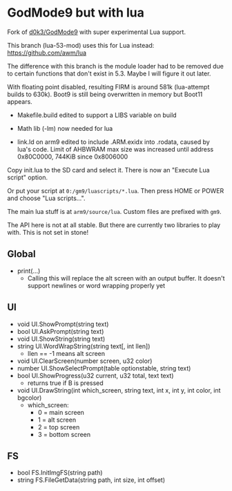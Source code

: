 # GodMode9 but with lua

Fork of [d0k3/GodMode9](https://github.com/d0k3/GodMode9) with super experimental Lua support.

This branch (lua-53-mod) uses this for Lua instead: https://github.com/awm/lua

The difference with this branch is the module loader had to be removed due to certain functions that don't exist in 5.3. Maybe I will figure it out later.

With floating point disabled, resulting FIRM is around 581k (lua-attempt builds to 630k). Boot9 is still being overwritten in memory but Boot11 appears.

* Makefile.build edited to support a LIBS variable on build

* Math lib (-lm) now needed for lua

* link.ld on arm9 edited to include .ARM.exidx into .rodata, caused by lua's code. Limit of AHBWRAM max size was increased until address 0x80C0000, 744KiB since 0x8006000

Copy init.lua to the SD card and select it. There is now an "Execute Lua script" option.

Or put your script at `0:/gm9/luascripts/*.lua`. Then press HOME or POWER and choose "Lua scripts...".

The main lua stuff is at `arm9/source/lua`. Custom files are prefixed with `gm9`.

The API here is not at all stable. But there are currently two libraries to play with. This is not set in stone!

## Global

* print(...)
  * Calling this will replace the alt screen with an output buffer. It doesn't support newlines or word wrapping properly yet

## UI

* void UI.ShowPrompt(string text)
* bool UI.AskPrompt(string text)
* void UI.ShowString(string text)
* string UI.WordWrapString(string text[, int llen])
  * llen == -1 means alt screen
* void UI.ClearScreen(number screen, u32 color)
* number UI.ShowSelectPrompt(table optionstable, string text)
* bool UI.ShowProgress(u32 current, u32 total, text text)
  * returns true if B is pressed
* void UI.DrawString(int which\_screen, string text, int x, int y, int color, int bgcolor)
  * which\_screen:
    * 0 = main screen
    * 1 = alt screen
    * 2 = top screen
    * 3 = bottom screen

## FS

* bool FS.InitImgFS(string path)
* string FS.FileGetData(string path, int size, int offset)
